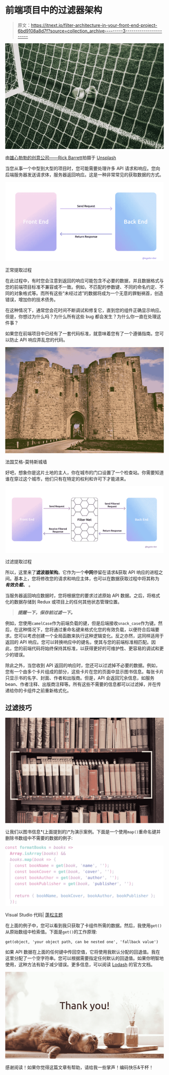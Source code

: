 # 前端项目中的过滤器架构

> 原文：<https://itnext.io/filter-architecture-in-your-front-end-project-6bd9108a8d7f?source=collection_archive---------3----------------------->

![](img/734c3fdcebb457f8c32f60b1469e01f4.png)

由[雄心勃勃的创意公司——Rick Barrett](https://unsplash.com/@weareambitious?utm_source=unsplash&utm_medium=referral&utm_content=creditCopyText)拍摄于 [Unsplash](https://unsplash.com/s/photos/net?utm_source=unsplash&utm_medium=referral&utm_content=creditCopyText)

当您从事一个中型到大型的项目时，您可能需要处理许多 API 请求和响应。您向后端服务器发送请求体，服务器返回响应。这是一种非常常见的获取数据的方式。

![](img/2e892900bcf41dd30677866a0530ad3e.png)

正常提取过程

在此过程中，有时您会注意到返回的响应可能包含不必要的数据，并且数据格式与您的前端项目标准不兼容或不一致。例如，不匹配的参数键、不同的命名约定、不同的对象格式等。而所有这些“未经过滤”的数据将成为一个无意的罪魁祸首，创造错误，增加你的技术债务。

在这种情况下，通常您会花时间不断调试和修复它，直到您的组件正确显示响应。但是，你想过为什么吗？为什么所有这些 bug 都会发生？为什么你一直在处理这件事？

如果您在前端项目中已经有了一套代码标准，就意味着您有了一个遵循指南。您可以防止 API 响应弄乱您的代码。

![](img/6e24ee597281921de3771d1467d752d5.png)

法国艾格-莫特斯城墙

好吧，想象你是这片土地的主人，你在城市的门口设置了一个检查站。你需要知道谁在穿过这个城市，他们只有在特定的权利和许可下才能进来。

![](img/e261b494839b032208bff703886edfd5.png)

过滤提取过程

所以，这里来了**滤波器架构**。它作为一个**中网**停留在请求&获取 API 响应的进程之间。基本上，您将修改您的请求和响应主体，也可以在数据获取过程中将其称为 ***有效负载、*** 。

当服务器返回响应数据时，您将根据您的要求过滤原始 API 数据。之后，将格式化的数据存储到 Redux 或项目上的任何其他状态管理位置。

> ***提醒一下，保存前过滤一下。***

例如，您使用`camelCase`作为前端负载的键，但是后端接收`snack_case`作为键。然后，在这种情况下，您将通过重命名键来格式化您的有效负载，以便符合后端要求。您可以考虑创建一个全局函数来执行这种逻辑变化。反之亦然，这同样适用于返回的 API 响应。您可以转换响应中的键名，使其与您的前端标准相匹配。因此，您的前端代码将始终保持其标准，以获得更好的可维护性、更容易的调试和更少的错误。

除此之外，当您收到 API 返回的响应时，您还可以过滤掉不必要的数据。例如，您有一个由多个卡片组成的部分，这些卡片在您的页面中显示图书信息。每张卡片只显示书的名字、封面、作者和出版商。但是，API 会返回冗余信息，如服务 bean、作者注释、出版商注释等。所有这些不需要的信息都可以过滤掉，并在传递给你的卡组件之前重新格式化。

## 过滤技巧

![](img/4a376a27ed0b7c5783df9e2e1fd223c6.png)

让我们以图书信息*(上面提到的)*为演示案例。下面是一个使用`map()`重命名键并删除书数组中不需要的数据的例子:

![](img/795ecefdd359062837ed27ec11f3a5b9.png)

Visual Studio 代码| [蓬松主题](https://marketplace.visualstudio.com/items?itemName=AyakoSky.fluffy-theme)

在上面的例子中，您可以看到我只获取了卡组件所需的数据。然后，我使用`get()`从原始数组中检索值。下面是`get()`的工作原理:

```
get(object, 'your object path, can be nested one', 'fallback value')
```

如果 API 数据在上面的任何键中传回空值，它将使用我默认分配的回退值。我在这里分配了一个空字符串。您可以根据需要指定任何默认的回退值。如果你明智地使用，这种方法有助于减少错误。更多信息，可以阅读 [Lodash](https://lodash.com/docs/4.17.15#get) 的官方文档。

![](img/be4b19806ff9a4413813bf33c8878f9d.png)

感谢阅读！如果你觉得这篇文章有帮助，请给我一些掌声！编码快乐&干杯！